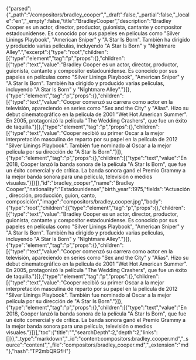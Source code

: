 {"parsed":{"_path":"/compositors/bradley_cooper","_draft":false,"_partial":false,"_locale":"en","_empty":false,"title":"BradleyCooper","description":"Bradley Cooper es un actor, director, productor, guionista, cantante y compositor estadounidense. Es conocido por sus papeles en películas como \"Silver Linings Playbook\", \"American Sniper\" y \"A Star Is Born\". También ha dirigido y producido varias películas, incluyendo \"A Star Is Born\" y \"Nightmare Alley\".","excerpt":{"type":"root","children":[{"type":"element","tag":"p","props":{},"children":[{"type":"text","value":"Bradley Cooper es un actor, director, productor, guionista, cantante y compositor estadounidense. Es conocido por sus papeles en películas como \"Silver Linings Playbook\", \"American Sniper\" y \"A Star Is Born\". También ha dirigido y producido varias películas, incluyendo \"A Star Is Born\" y \"Nightmare Alley\"."}]},{"type":"element","tag":"p","props":{},"children":[{"type":"text","value":"Cooper comenzó su carrera como actor en la televisión, apareciendo en series como \"Sex and the City\" y \"Alias\". Hizo su debut cinematográfico en la película de 2001 \"Wet Hot American Summer\". En 2005, protagonizó la película \"The Wedding Crashers\", que fue un éxito de taquilla."}]},{"type":"element","tag":"p","props":{},"children":[{"type":"text","value":"Cooper recibió su primer Oscar a la mejor interpretación masculina de reparto por su papel en la película de 2012 \"Silver Linings Playbook\". También fue nominado al Oscar a la mejor película por su dirección de \"A Star Is Born\"."}]},{"type":"element","tag":"p","props":{},"children":[{"type":"text","value":"En 2018, Cooper lanzó la banda sonora de la película \"A Star Is Born\", que fue un éxito comercial y de crítica. La banda sonora ganó el Premio Grammy a la mejor banda sonora para una película, televisión o medios visuales."}]}]},"id":"bradley_cooper","name":"Bradley Cooper","nationality":"Estadounidense","birth_year":1975,"fields":"Actuación, dirección, producción, guion, canto, composición","image":"compositors/bradley_cooper.jpg","body":{"type":"root","children":[{"type":"element","tag":"p","props":{},"children":[{"type":"text","value":"Bradley Cooper es un actor, director, productor, guionista, cantante y compositor estadounidense. Es conocido por sus papeles en películas como \"Silver Linings Playbook\", \"American Sniper\" y \"A Star Is Born\". También ha dirigido y producido varias películas, incluyendo \"A Star Is Born\" y \"Nightmare Alley\"."}]},{"type":"element","tag":"p","props":{},"children":[{"type":"text","value":"Cooper comenzó su carrera como actor en la televisión, apareciendo en series como \"Sex and the City\" y \"Alias\". Hizo su debut cinematográfico en la película de 2001 \"Wet Hot American Summer\". En 2005, protagonizó la película \"The Wedding Crashers\", que fue un éxito de taquilla."}]},{"type":"element","tag":"p","props":{},"children":[{"type":"text","value":"Cooper recibió su primer Oscar a la mejor interpretación masculina de reparto por su papel en la película de 2012 \"Silver Linings Playbook\". También fue nominado al Oscar a la mejor película por su dirección de \"A Star Is Born\"."}]},{"type":"element","tag":"p","props":{},"children":[{"type":"text","value":"En 2018, Cooper lanzó la banda sonora de la película \"A Star Is Born\", que fue un éxito comercial y de crítica. La banda sonora ganó el Premio Grammy a la mejor banda sonora para una película, televisión o medios visuales."}]}],"toc":{"title":"","searchDepth":2,"depth":2,"links":[]}},"_type":"markdown","_id":"content:compositors:bradley_cooper.md","_source":"content","_file":"compositors/bradley_cooper.md","_extension":"md"},"hash":"TP2mbQRGfH"}